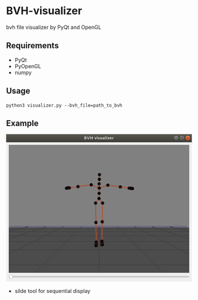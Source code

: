 # BVH-visualizer
bvh file visualizer by PyQt and OpenGL

## Requirements
- PyQt
- PyOpenGL
- numpy

## Usage
```console
python3 visualizer.py --bvh_file=path_to_bvh
```
## Example
![image](./imgs/exam.png)
- silde tool for sequential display